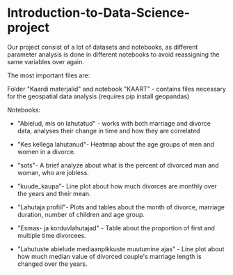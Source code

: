 # Introduction-to-Data-Science-project
Our project consist of a lot of datasets and notebooks, as different parameter analysis is done in different notebooks to avoid reassigning the same variables over again. 

The most important files are: 

Folder "Kaardi materjalid" and notebook "KAART" - contains files necessary for the geospatial data analysis (requires pip install geopandas)
  
Notebooks:
  - "Abielud, mis on lahutatud" - works with both marriage and divorce data, analyses their change in time and how they are correlated
  - "Kes kellega lahutanud"- Heatmap about the age groups of men and women in a divorce.

  - "sots"- A brief analyze about what is the percent of divorced man and woman, who are jobless.
  
  - "kuude_kaupa"- Line plot about how much divorces are monthly over the years and their mean.
  - "Lahutaja profiil"- Plots and tables about the month of divorce, marriage duration, number of children and age group. 
  - "Esmas- ja korduvlahutajad" - Table about the proportion of first and multiple time divorcees.
  - "Lahutuste abielude mediaanpikkuste muutumine ajas" - Line plot about how much median value of divorced couple's marriage length is changed over the years.
